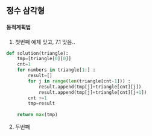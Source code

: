 ##  정수 삼각형

#### 동적계획법

1. 첫번째 예제 맞고, 7.1 맞음..

```python
def solution(triangle):
    tmp=[triangle[0][0]]
    cnt=1
    for numbers in triangle[1:] :
        result=[]
        for j in range(len(triangle[cnt-1])) :
            result.append(tmp[j]+triangle[cnt][j])
            result.append(tmp[j]+triangle[cnt][j+1])
        cnt +=1 
        tmp=result
            
    return max(tmp)   
```

2. 두번째

